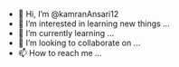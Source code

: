 - 👋 Hi, I’m @kamranAnsari12
- 👀 I’m interested in learning new things  ...
- 🌱 I’m currently learning ...
- 💞️ I’m looking to collaborate on ...
- 📫 How to reach me ...

<!---
kamranAnsari12/kamranAnsari12 is a ✨ special ✨ repository because its `README.md` (this file) appears on your GitHub profile.
You can click the Preview link to take a look at your changes.
--->
